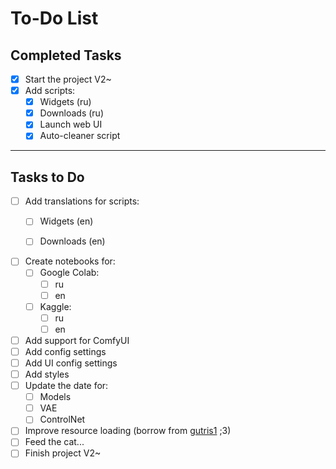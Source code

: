 # To-Do List

## Completed Tasks
- [x] Start the project V2~
- [x] Add scripts:
    - [x] Widgets (ru)
    - [x] Downloads (ru)
    - [x] Launch web UI
    - [x] Auto-cleaner script

---

## Tasks to Do
- [ ] Add translations for scripts:
    - [ ] Widgets (en)
    - [ ] Downloads (en)
    

- [ ] Create notebooks for:
    - [ ] Google Colab:
        - [ ] ru
        - [ ] en
    - [ ] Kaggle:
        - [ ] ru
        - [ ] en

- [ ] Add support for ComfyUI
- [ ] Add config settings
- [ ] Add UI config settings
- [ ] Add styles
- [ ] Update the date for:
    - [ ] Models
    - [ ] VAE
    - [ ] ControlNet

- [ ] Improve resource loading (borrow from [gutris1](https://github.com/gutris1) ;3)
- [ ] Feed the cat...
- [ ] Finish project V2~